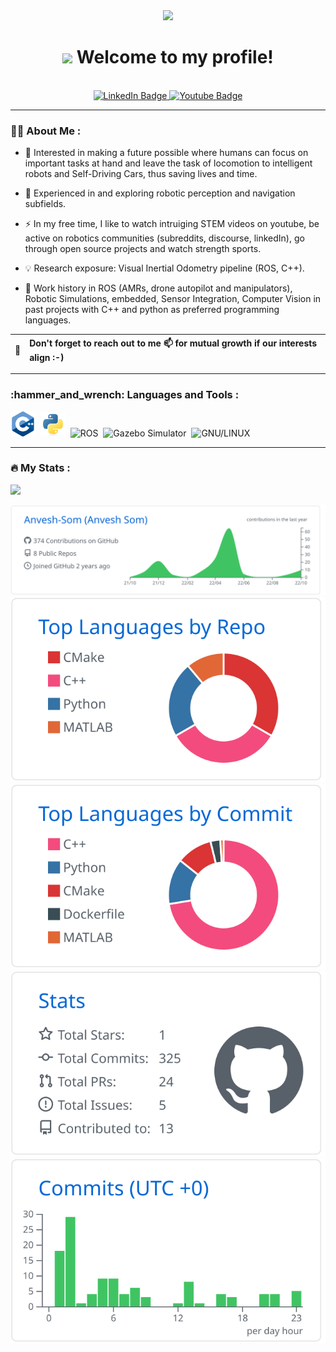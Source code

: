 <div id="header" align="center">
  <img src="https://media.giphy.com/media/fSY6yO7pyoMTWYNHVE/giphy.gif" width="200"/>
  <h1>
  <img src="https://media.giphy.com/media/hvRJCLFzcasrR4ia7z/giphy.gif" width="30px"/>
  Welcome to my profile!
</h1>
<img src="https://komarev.com/ghpvc/?username=Anvesh-Som&style=flat-square&color=blue" alt=""/>
<div id="badges">


  <a href="https://www.linkedin.com/in/anvesh-som-591359192/">
    <img src="https://img.shields.io/badge/LinkedIn-blue?style=for-the-badge&logo=linkedin&logoColor=white" alt="LinkedIn Badge"/>
  </a>
  <a href="your-youtube-URL">
    <img src="https://img.shields.io/badge/YouTube-red?style=for-the-badge&logo=youtube&logoColor=white" alt="Youtube Badge"/>
  </a> <!--
  <a href="your-twitter-URL">
    <img src="https://img.shields.io/badge/Twitter-blue?style=for-the-badge&logo=twitter&logoColor=white" alt="Twitter Badge"/>
  </a> -->
 </div>
<!-- <img src="https://media.giphy.com/media/hqU2KkjW5bE2v2Z7Q2/giphy.gif" width="200"/> -->
</div>

---
### :man_technologist: About Me :
- :telescope: Interested in making a future possible where humans can focus on important tasks at hand and leave the task of locomotion to intelligent robots and Self-Driving Cars, thus saving lives and time.

- :seedling: Experienced in and exploring robotic perception and navigation subfields.

- :zap: In my free time, I like to watch intruiging STEM videos on youtube, be active on robotics communities (subreddits, discourse, linkedIn), go through open source projects and watch strength sports.

- :bulb: Research exposure: Visual Inertial Odometry pipeline (ROS, C++).

- :scroll: Work history in ROS (AMRs, drone autopilot and manipulators), Robotic Simulations, embedded, Sensor Integration, Computer Vision in past projects with C++ and python as preferred programming languages.

<!-- :mailbox:How to reach me: [![Linkedin Badge](https://img.shields.io/badge/-AnveshSom-blue?style=flat&logo=Linkedin&logoColor=white)](your-linkedin-url) -->

| :bell: | Don't forget to reach out to me :mailbox: for mutual growth if our interests align :-) |
| :-------: | :-------------------------------------------------------------------------------------------------------- |

---

<div id="header" align="left">
  <h3>
  :hammer_and_wrench: Languages and Tools :
</h3>
  </div>

<div>
  <img src="https://github.com/devicons/devicon/blob/master/icons/cplusplus/cplusplus-original.svg" title="C++" alt="C++" width="40" height="40"/>&nbsp;
  <img src="https://github.com/devicons/devicon/blob/master/icons/python/python-original.svg" title="Python" alt="Python" width="40" height="40"/>&nbsp;
  <img src="https://upload.wikimedia.org/wikipedia/commons/b/bb/Ros_logo.svg" title="ROS" alt="ROS" width="140" height="40"/>&nbsp;
  <img src="https://upload.wikimedia.org/wikipedia/commons/1/13/Gazebo_logo.svg" title="Gazebo Simulator" alt="Gazebo Simulator" width="170" height="40"/>&nbsp;
  <img src="https://upload.wikimedia.org/wikipedia/commons/a/ab/Linux_Logo_in_Linux_Libertine_Font.svg" title="GNU/LINUX" alt="GNU/LINUX" width="40"/>&nbsp;
  
  

</div>


---

### :fire: My Stats :
<img src="https://media.giphy.com/media/RVWSqOsgDAq0W3051o/giphy.gif" width="150px"/>

[![](https://raw.githubusercontent.com/Anvesh-Som/Anvesh-Som/master/profile-summary-card-output/github/0-profile-details.svg)](https://github.com/vn7n24fzkq/github-profile-summary-cards)
[![](https://raw.githubusercontent.com/Anvesh-Som/Anvesh-Som/master/profile-summary-card-output/github/1-repos-per-language.svg)](https://github.com/vn7n24fzkq/github-profile-summary-cards) [![](https://raw.githubusercontent.com/Anvesh-Som/Anvesh-Som/master/profile-summary-card-output/github/2-most-commit-language.svg)](https://github.com/vn7n24fzkq/github-profile-summary-cards)
[![](https://raw.githubusercontent.com/Anvesh-Som/Anvesh-Som/master/profile-summary-card-output/github/3-stats.svg)](https://github.com/vn7n24fzkq/github-profile-summary-cards) [![](https://raw.githubusercontent.com/Anvesh-Som/Anvesh-Som/master/profile-summary-card-output/github/4-productive-time.svg)](https://github.com/vn7n24fzkq/github-profile-summary-cards)
